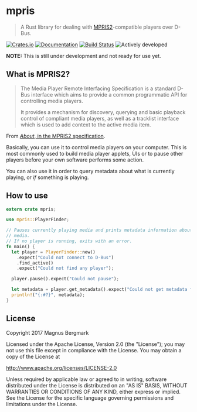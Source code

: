 # mpris

> A Rust library for dealing with [MPRIS2][mpris2]-compatible players over
> D-Bus.

[![Crates.io][crate-badge]][crate] [![Documentation][docs-badge]][docs] [![Build Status][ci-badge]][ci] ![Actively developed][maintenance-badge]

**NOTE:** This is still under development and not ready for use yet.

## What is MPRIS2?

> The Media Player Remote Interfacing Specification is a standard D-Bus
> interface which aims to provide a common programmatic API for controlling
> media players.
>
> It provides a mechanism for discovery, querying and basic playback control of
> compliant media players, as well as a tracklist interface which is used to
> add context to the active media item.

From [*About*, in the MPRIS2 specification][mpris-about].

Basically, you can use it to control media players on your computer. This is
most commonly used to build media player applets, UIs or to pause other players
before your own software performs some action.

You can also use it in order to query metadata about what is currently playing,
or *if* something is playing.

## How to use

```rust
extern crate mpris;

use mpris::PlayerFinder;

// Pauses currently playing media and prints metadata information about that
// media.
// If no player is running, exits with an error.
fn main() {
  let player = PlayerFinder::new()
    .expect("Could not connect to D-Bus")
    .find_active()
    .expect("Could not find any player");

  player.pause().expect("Could not pause");

  let metadata = player.get_metadata().expect("Could not get metadata for player");
  println!("{:#?}", metadata);
}
```

## License

Copyright 2017 Magnus Bergmark

Licensed under the Apache License, Version 2.0 (the "License");
you may not use this file except in compliance with the License.
You may obtain a copy of the License at

http://www.apache.org/licenses/LICENSE-2.0

Unless required by applicable law or agreed to in writing, software
distributed under the License is distributed on an "AS IS" BASIS,
WITHOUT WARRANTIES OR CONDITIONS OF ANY KIND, either express or implied.
See the License for the specific language governing permissions and
limitations under the License.

[mpris2]: https://specifications.freedesktop.org/mpris-spec/latest/
[mpris-about]: https://specifications.freedesktop.org/mpris-spec/latest/#About
[docs]: https://docs.rs/mpris/
[docs-badge]: https://docs.rs/mpris/badge.svg
[crate]: https://crates.io/crates/mpris
[crate-badge]: https://img.shields.io/crates/v/mpris.svg
[maintenance-badge]: https://img.shields.io/badge/maintenance-actively--developed-brightgreen.svg
[ci-badge]: https://travis-ci.org/Mange/mpris-rs.svg?branch=master
[ci]: https://travis-ci.org/Mange/mpris-rs
